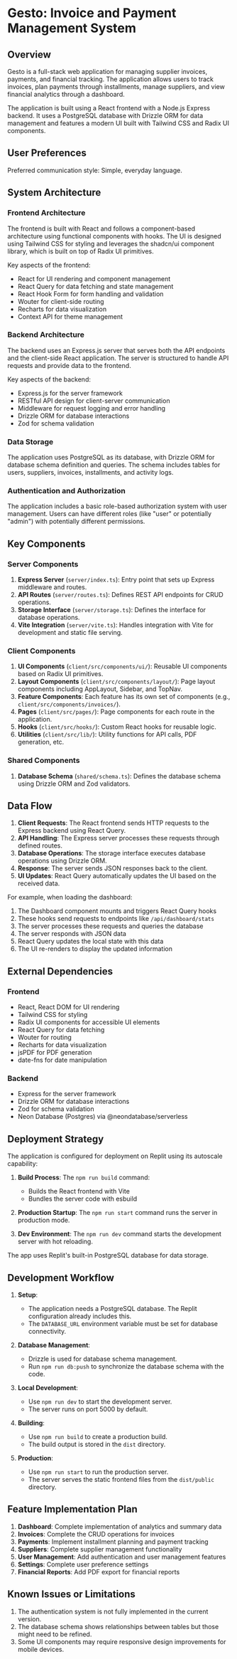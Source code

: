 # Gesto: Invoice and Payment Management System

## Overview

Gesto is a full-stack web application for managing supplier invoices, payments, and financial tracking. The application allows users to track invoices, plan payments through installments, manage suppliers, and view financial analytics through a dashboard.

The application is built using a React frontend with a Node.js Express backend. It uses a PostgreSQL database with Drizzle ORM for data management and features a modern UI built with Tailwind CSS and Radix UI components.

## User Preferences

Preferred communication style: Simple, everyday language.

## System Architecture

### Frontend Architecture

The frontend is built with React and follows a component-based architecture using functional components with hooks. The UI is designed using Tailwind CSS for styling and leverages the shadcn/ui component library, which is built on top of Radix UI primitives. 

Key aspects of the frontend:
- React for UI rendering and component management
- React Query for data fetching and state management
- React Hook Form for form handling and validation
- Wouter for client-side routing
- Recharts for data visualization
- Context API for theme management

### Backend Architecture

The backend uses an Express.js server that serves both the API endpoints and the client-side React application. The server is structured to handle API requests and provide data to the frontend.

Key aspects of the backend:
- Express.js for the server framework
- RESTful API design for client-server communication
- Middleware for request logging and error handling
- Drizzle ORM for database interactions
- Zod for schema validation

### Data Storage

The application uses PostgreSQL as its database, with Drizzle ORM for database schema definition and queries. The schema includes tables for users, suppliers, invoices, installments, and activity logs.

### Authentication and Authorization

The application includes a basic role-based authorization system with user management. Users can have different roles (like "user" or potentially "admin") with potentially different permissions.

## Key Components

### Server Components

1. **Express Server** (`server/index.ts`): Entry point that sets up Express middleware and routes.
2. **API Routes** (`server/routes.ts`): Defines REST API endpoints for CRUD operations.
3. **Storage Interface** (`server/storage.ts`): Defines the interface for database operations.
4. **Vite Integration** (`server/vite.ts`): Handles integration with Vite for development and static file serving.

### Client Components

1. **UI Components** (`client/src/components/ui/`): Reusable UI components based on Radix UI primitives.
2. **Layout Components** (`client/src/components/layout/`): Page layout components including AppLayout, Sidebar, and TopNav.
3. **Feature Components**: Each feature has its own set of components (e.g., `client/src/components/invoices/`).
4. **Pages** (`client/src/pages/`): Page components for each route in the application.
5. **Hooks** (`client/src/hooks/`): Custom React hooks for reusable logic.
6. **Utilities** (`client/src/lib/`): Utility functions for API calls, PDF generation, etc.

### Shared Components

1. **Database Schema** (`shared/schema.ts`): Defines the database schema using Drizzle ORM and Zod validators.

## Data Flow

1. **Client Requests**: The React frontend sends HTTP requests to the Express backend using React Query.
2. **API Handling**: The Express server processes these requests through defined routes.
3. **Database Operations**: The storage interface executes database operations using Drizzle ORM.
4. **Response**: The server sends JSON responses back to the client.
5. **UI Updates**: React Query automatically updates the UI based on the received data.

For example, when loading the dashboard:
1. The Dashboard component mounts and triggers React Query hooks
2. These hooks send requests to endpoints like `/api/dashboard/stats`
3. The server processes these requests and queries the database
4. The server responds with JSON data
5. React Query updates the local state with this data
6. The UI re-renders to display the updated information

## External Dependencies

### Frontend
- React, React DOM for UI rendering
- Tailwind CSS for styling
- Radix UI components for accessible UI elements
- React Query for data fetching
- Wouter for routing
- Recharts for data visualization
- jsPDF for PDF generation
- date-fns for date manipulation

### Backend
- Express for the server framework
- Drizzle ORM for database interactions
- Zod for schema validation
- Neon Database (Postgres) via @neondatabase/serverless

## Deployment Strategy

The application is configured for deployment on Replit using its autoscale capability:

1. **Build Process**: The `npm run build` command:
   - Builds the React frontend with Vite
   - Bundles the server code with esbuild

2. **Production Startup**: The `npm run start` command runs the server in production mode.

3. **Dev Environment**: The `npm run dev` command starts the development server with hot reloading.

The app uses Replit's built-in PostgreSQL database for data storage.

## Development Workflow

1. **Setup**:
   - The application needs a PostgreSQL database. The Replit configuration already includes this.
   - The `DATABASE_URL` environment variable must be set for database connectivity.

2. **Database Management**:
   - Drizzle is used for database schema management.
   - Run `npm run db:push` to synchronize the database schema with the code.

3. **Local Development**:
   - Use `npm run dev` to start the development server.
   - The server runs on port 5000 by default.

4. **Building**:
   - Use `npm run build` to create a production build.
   - The build output is stored in the `dist` directory.

5. **Production**:
   - Use `npm run start` to run the production server.
   - The server serves the static frontend files from the `dist/public` directory.

## Feature Implementation Plan

1. **Dashboard**: Complete implementation of analytics and summary data
2. **Invoices**: Complete the CRUD operations for invoices
3. **Payments**: Implement installment planning and payment tracking
4. **Suppliers**: Complete supplier management functionality
5. **User Management**: Add authentication and user management features
6. **Settings**: Complete user preference settings
7. **Financial Reports**: Add PDF export for financial reports

## Known Issues or Limitations

1. The authentication system is not fully implemented in the current version.
2. The database schema shows relationships between tables but those might need to be refined.
3. Some UI components may require responsive design improvements for mobile devices.
